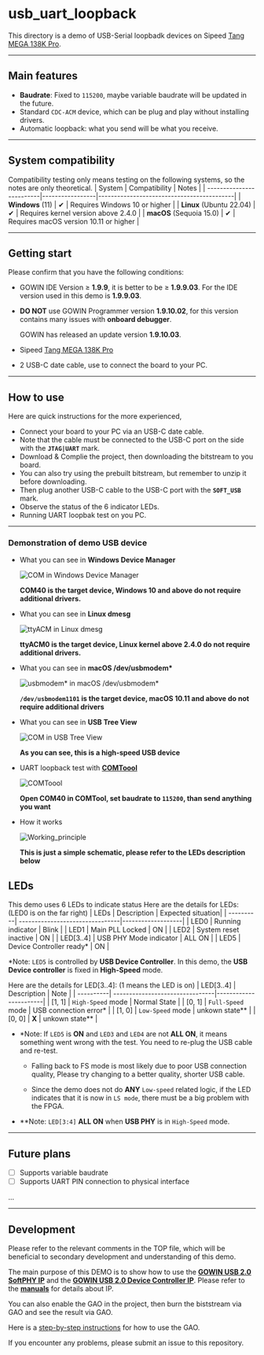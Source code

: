 # usb_uart_loopback
This directory is a demo of USB-Serial loopbadk devices on Sipeed [Tang MEGA 138K Pro](https://wiki.sipeed.com/hardware/en/tang/tang-mega-138k/mega-138k-pro.html).

***

## Main features
- **Baudrate**: Fixed to `115200`, maybe variable baudrate will be updated in the future.
- Standard `CDC-ACM` device, which can be plug and play without installing drivers.
- Automatic loopback: what you send will be what you receive.

***

## System compatibility

Compatibility testing only means testing on the following systems, so the notes are only theoretical.
| System                   | Compatibility   | Notes                                     |
| -------------------------|-----------------|-------------------------------------------|
| **Windows** (11)         |  ✔             | Requires Windows 10 or higher             |
| **Linux** (Ubuntu 22.04) |  ✔             | Requires kernel version above 2.4.0       |
| **macOS** (Sequoia 15.0) |  ✔             | Requires macOS version 10.11 or higher    |


***

## Getting start
Please confirm that you have the following conditions:
- GOWIN IDE Version ≥ **1.9.9**, it is better to be ≥ **1.9.9.03**. For the IDE version used in this demo is **1.9.9.03**.
- **DO NOT** use GOWIN Programmer version **1.9.10.02**, for this version contains many issues with **onboard debugger**.

    GOWIN has released an update version **1.9.10.03**.
- Sipeed [Tang MEGA 138K Pro](https://wiki.sipeed.com/hardware/en/tang/tang-mega-138k/mega-138k-pro.html)
- 2 USB-C date cable, use to connect the board to your PC.

***

## How to use

Here are quick instructions for the more experienced,
- Connect your board to your PC via an USB-C date cable. 
- Note that the cable must be connected to the USB-C port on the side with the **`JTAG|UART`** mark.
- Download & Complie the project, then downloading the bitstream to you board.
- You can also try using the prebuilt bitstream, but remember to unzip it before downloading.
- Then plug another USB-C cable to the USB-C port with the **`SOFT_USB`** mark.
- Observe the status of the 6 indicator LEDs.
- Running UART loopbak test on you PC.

***

### Demonstration of demo USB device

- What you can see in **Windows Device Manager**

    ![COM in Windows Device Manager](../docs/images/COM_in_Windows_Device_Manager.png "COM in Windows Device Manager")
    
    **COM40 is the target device, Windows 10 and above do not require additional drivers.**


- What you can see in **Linux dmesg**

    ![ttyACM in Linux dmesg](../docs/images/ttyACM_in_Linux_dmesg.png "COM in Windows Device Manager")
    
    **ttyACM0 is the target device, Linux kernel above 2.4.0 do not require additional drivers.**


- What you can see in **macOS /dev/usbmodem\***

    ![usbmodem* in macOS /dev/usbmodem*](../docs/images/usbmodem_in_macOS.png "COM in Windows Device Manager")

    **`/dev/usbmodem1101` is the target device, macOS 10.11 and above do not require additional drivers**


- What you can see in **USB Tree View**

    ![COM in USB Tree View](../docs/images/COM_in_USB_Tree_View.png "COM in USB Tree View")
    
    **As you can see, this is a high-speed USB device**


- UART loopback test with **[COMToool](https://github.com/neutree/COMTool)**

    ![COMToool](../docs/images/COMTOOL.png "Test with COMTOOL")

    **Open COM40 in COMTool, set baudrate to **`115200`**, than send anything you want**


- How it works

    ![Working_principle](../docs/images/Working_principle.png "Working principle")

    **This is just a simple schematic, please refer to the LEDs description below**

## LEDs

This demo uses 6 LEDs to indicate status 
Here are the details for LEDs: (LED0 is on the far right)
| LEDs      | Description                     | Expected situation|
| ----------| --------------------------------|-------------------|
| LED0      |  Running indicator              | Blink             |
| LED1      |  Main PLL Locked                | ON                |
| LED2      |  System reset inactive          | ON                |
| LED[3..4] |  USB PHY Mode indicator         | ALL ON            |
| LED5      |  Device Controller ready*       | ON                |

\*Note: `LED5` is controlled by **USB Device Controller**. In this demo, the **USB Device controller** is fixed in **High-Speed** mode. 

Here are the details for LED[3..4]: (1 means the LED is on)
| LED[3..4] | Description                     | Note                  |
| ----------| --------------------------------|-----------------------|
| [1, 1]    |  `High-Speed` mode              | Normal State          |
| [0, 1]    |  `Full-Speed` mode              | USB connection error* |
| [1, 0]    |  `Low-Speed` mode               | unkown state**        |
| [0, 0]    |  **X**                          | unkown state**        |


 - \*Note: If `LED5` is **ON** and `LED3` and `LED4` are not **ALL ON**, it means something went wrong with the test. You need to re-plug the USB cable and re-test. 

    - Falling back to FS mode is most likely due to poor USB connection quality, Please try changing to a better quality, shorter USB cable.

    - Since the demo does not do **ANY** `Low-speed` related logic, if the LED indicates that it is now in `LS mode`, there must be a big problem with the FPGA.  

 - \*\*Note: `LED[3:4]` **ALL ON** when **USB PHY** is in `High-Speed` mode.



***

## Future plans

- [ ] Supports variable baudrate
- [ ] Supports UART PIN connection to physical interface

...

***

## Development

Please refer to the relevant comments in the TOP file, which will be beneficial to secondary development and understanding of this demo.

The main purpose of this DEMO is to show how to use the **[GOWIN USB 2.0 SoftPHY IP](https://www.gowinsemi.com/en/support/ip_detail/98/)** and the **[GOWIN USB 2.0 Device Controller IP](https://www.gowinsemi.com/en/support/ip_detail/91/)**. Please refer to the **[manuals](../docs/manuals/)** for details about IP.

You can also enable the GAO in the project, then burn the biststream via GAO and see the result via GAO.

Here is a [step-by-step instructions](../../sfp+/docs/manual/SUG114-3.0E_Gowin%20Analyzer_Oscilloscope_User_Guide.pdf) for how to use the GAO.

If you encounter any problems, please submit an issue to this repository.
